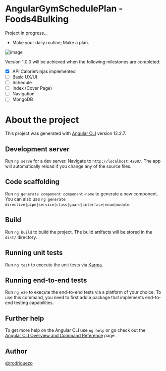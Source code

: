 # AngularGymSchedulePlan - Foods4Bulking 

Project in progress...

- Make your daily routine; Make a plan.

![image](https://user-images.githubusercontent.com/36509669/137535473-eb446bc4-94b6-4c8b-819a-c6334c3f2bc2.png)

Version 1.0.0 will be achieved when the following milestones are completed:

- [x] API CalorieNinjas implemented
- [ ] Basic UX/UI
- [ ] Schedule
- [ ] Index (Cover Page)
- [ ] Navigation
- [ ] MongoDB

# About the project

This project was generated with [Angular CLI](https://github.com/angular/angular-cli) version 12.2.7.

## Development server

Run `ng serve` for a dev server. Navigate to `http://localhost:4200/`. The app will automatically reload if you change any of the source files.

## Code scaffolding

Run `ng generate component component-name` to generate a new component. You can also use `ng generate directive|pipe|service|class|guard|interface|enum|module`.

## Build

Run `ng build` to build the project. The build artifacts will be stored in the `dist/` directory.

## Running unit tests

Run `ng test` to execute the unit tests via [Karma](https://karma-runner.github.io).

## Running end-to-end tests

Run `ng e2e` to execute the end-to-end tests via a platform of your choice. To use this command, you need to first add a package that implements end-to-end testing capabilities.

## Further help

To get more help on the Angular CLI use `ng help` or go check out the [Angular CLI Overview and Command Reference](https://angular.io/cli) page.

## Author 

[@jrodriguezo](https://github.com/jrodriguezo)
